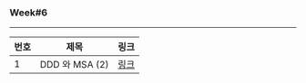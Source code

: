 ### Week#6

---

|번호|제목|링크|
|---|---|---|
|1|DDD 와 MSA (2)|[링크](https://velog.io/@heoseungyeon/MSA-%EC%99%80-DDD-2-DDD%EB%A5%BC-%ED%99%9C%EC%9A%A9%ED%95%9C-MSA)|
